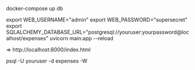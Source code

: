 



docker-compose up db


export WEB_USERNAME="admin"
export WEB_PASSWORD="supersecret"
export SQLALCHEMY_DATABASE_URL="postgresql://youruser:yourpassword@localhost/expenses"
uvicorn main:app --reload

=> http://localhost:8000/index.html



psql -U youruser -d expenses -W
